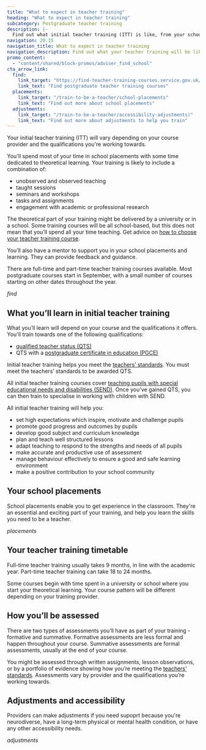 ```yaml
---
title: "What to expect in teacher training"
heading: "What to expect in teacher training"
subcategory: Postgraduate teacher training
description: |-
  Find out what initial teacher training (ITT) is like, from your school placements and theoretical learning, to how you'll be assessed.
navigation: 20.15
navigation_title: What to expect in teacher training
navigation_description: Find out what your teacher training will be like, what you'll learn, and what classroom experience you'll get.
promo_content:
  - "content/shared/block-promos/adviser_find_school"
cta_arrow_link:
  find:
    link_target: "https://find-teacher-training-courses.service.gov.uk/"
    link_text: "Find postgraduate teacher training courses"
  placements:
    link_target: "/train-to-be-a-teacher/school-placements"
    link_text: "Find out more about school placements"
  adjustments:
    link_target: "/train-to-be-a-teacher/accessibility-adjustments)"
    link_text: "Find out more about adjustments to help you train"
---
```


Your initial teacher training (ITT) will vary depending on your course provider and the qualifications you're working towards.

You'll spend most of your time in school placements with some time dedicated to theoretical learning. Your training is likely to include a combination of:

* unobserved and observed teaching 
* taught sessions
* seminars and workshops
* tasks and assignments
* engagement with academic or professional research

The theoretical part of your training might be delivered by a university or in a school. Some training courses will be all school-based, but this does not mean that you’ll spend all your time teaching. Get advice on [how to choose your teacher training course](/train-to-be-a-teacher/how-to-choose-your-teacher-training-course).

You’ll also have a mentor to support you in your school placements and learning. They can provide feedback and guidance.

There are full-time and part-time teacher training courses available. Most postgraduate courses start in September, with a small number of courses starting on other dates throughout the year.

$find$

## What you’ll learn in initial teacher training

What you’ll learn will depend on your course and the qualifications it offers. You'll train towards one of the following qualifications:

* [qualified teacher status (QTS)](/train-to-be-a-teacher/what-is-qts)
* QTS with a [postgraduate certificate in education (PGCE)](/train-to-be-a-teacher/what-is-a-pgce)

Initial teacher training helps you meet the [teachers’ standards](https://www.gov.uk/government/publications/teachers-standards). You must meet the teachers’ standards to be awarded QTS.

All initial teacher training courses cover [teaching pupils with special educational needs and disabilities (SEND)](/life-as-a-teacher/age-groups-and-specialisms/special-educational-needs). Once you've gained QTS, you can then train to specialise in working with children with SEND. 

All initial teacher training will help you:

* set high expectations which inspire, motivate and challenge pupils
* promote good progress and outcomes by pupils
* develop good subject and curriculum knowledge
* plan and teach well structured lessons
* adapt teaching to respond to the strengths and needs of all pupils
* make accurate and productive use of assessment
* manage behaviour effectively to ensure a good and safe learning
environment
* make a positive contribution to your school community

## Your school placements

School placements enable you to get experience in the classroom. They're an essential and exciting part of your training, and help you learn the skills you need to be a teacher.

$placements$  

## Your teacher training timetable

Full-time teacher training usually takes 9 months, in line with the academic year. Part-time teacher training can take 18 to 24 months.

Some courses begin with time spent in a university or school where you start your theoretical learning. Your course pattern will be different depending on your training provider.

## How you’ll be assessed 

There are two types of assessments you’ll have as part of your training - formative and summative. Formative assessments are less formal and happen throughout your course. Summative assessments are formal assessments, usually at the end of your course.

You might be assessed through written assignments, lesson observations, or by a portfolio of evidence showing how you’re meeting the [teachers’ standards](https://www.gov.uk/government/publications/teachers-standards). Assessments vary by provider and the qualifications you’re working towards.

## Adjustments and accessibility

Providers can make adjustments if you need supoprt because you're neurodiverse, have a long-term physical or mental health condition, or have any other accessibility needs.

$adjustments$